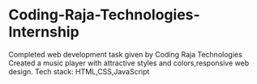 # Coding-Raja-Technologies-Internship
Completed web development task given by Coding Raja Technologies 
Created a music player with attractive styles and colors,responsive web design.
Tech stack: HTML,CSS,JavaScript
